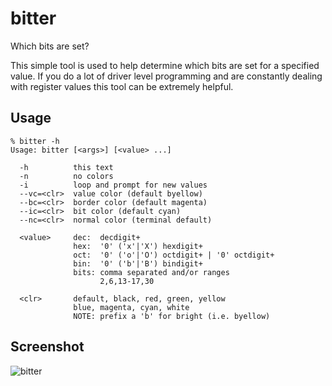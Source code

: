 bitter
======

Which bits are set?

This simple tool is used to help determine which bits are set for a specified
value. If you do a lot of driver level programming and are constantly dealing
with register values this tool can be extremely helpful.

Usage
-----

    % bitter -h
    Usage: bitter [<args>] [<value> ...]

      -h          this text
      -n          no colors
      -i          loop and prompt for new values
      --vc=<clr>  value color (default byellow)
      --bc=<clr>  border color (default magenta)
      --ic=<clr>  bit color (default cyan)
      --nc=<clr>  normal color (terminal default)

      <value>     dec:  decdigit+
                  hex:  '0' ('x'|'X') hexdigit+
                  oct:  '0' ('o'|'O') octdigit+ | '0' octdigit+
                  bin:  '0' ('b'|'B') bindigit+
                  bits: comma separated and/or ranges
                        2,6,13-17,30

      <clr>       default, black, red, green, yellow
                  blue, magenta, cyan, white
                  NOTE: prefix a 'b' for bright (i.e. byellow)

Screenshot
----------
![bitter](bitter/raw/master/docs/bitter.png)

